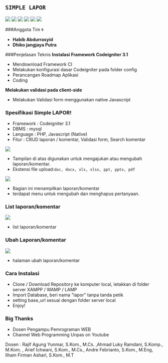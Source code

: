 ## `SIMPLE LAPOR`


![](stuff/1.png)
![](stuff/buat-laporan.png)
![](stuff/detail-komentar.png)
![](stuff/laporanku.png)
![](stuff/login.png)
![](stuff/register.png)


###Anggota Tim :cyclone:
- **Habib Abdurrasyid** 
- **Dhiko jangjaya Putra**

###Penjelasan Teknis
**Instalasi Framework  Codeigniter 3.1**
   - Mendownload Framework CI
   - Melakukan konfigurasi dasar Codeigniter pada folder config
   - Perancangan Roadmap Aplikasi
   - Coding
   
**Melakukan validasi pada client-side**
   - Melakukan Validasi form menggunakan native Javascript

  
### **Spesifikasi Simple LAPOR!**
  - Framework     : Codeigniter 3.1
  - DBMS          : mysql
  - Language      : PHP, Javascript (Native)
  - Fitur         : CRUD laporan / komentar, Validasi form, Search komentar


![](stuff/buat-laporan.png)
- Tampilan di atas digunakan untuk mengajukan atau mengubah laporan/komentar.
- Ekstensi file upload:`doc, docx, xls, xlsx, ppt, pptx, pdf`

![](stuff/detail-komentar.png)
- Bagian ini menampilkan laporan/komentar
- terdapat menu untuk mengubah dan menghapus pertanyaan.

### List laporan/komentar
![](stuff/1.png)
  - list laporan/komentar


### Ubah Laporan/komentar
![](stuff/ubah.png)
  - halaman ubah laporan/komentar


### Cara Instalasi
  - Clone / Download Repository ke komputer local, letakkan di folder server XAMPP / WAMP / LAMP
  - Import Database, beri nama "lapor" tanpa tanda petik
  - setting base_url sesuai dengan folder server local
  - Enjoy!

### Big Thanks
  - Dosen Pengampu Pemrograman WEB
  - Channel Web Programming Unpas on Youtube

Dosen       : Rajif Agung Yunmar, S.Kom., M.Cs.	,Ahmad Luky Ramdani, S.Komp., M.Kom. ,
Arief Ichwani, S.Kom., M.Cs., Andre Febrianto, S.Kom., M.Eng, Ilham Firman Ashari, S.Kom., M.T

